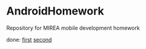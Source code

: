 # AndroidHomework
 Repository for MIREA mobile development homework

done:
[first](https://github.com/ventusfortis/AndroidHomework/tree/main/firstPractic)
[second](https://github.com/ventusfortis/AndroidHomework/tree/main/secondPractic)

